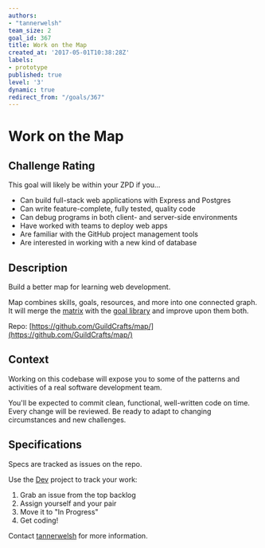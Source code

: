 ```yaml
---
authors:
- "tannerwelsh"
team_size: 2
goal_id: 367
title: Work on the Map
created_at: '2017-05-01T10:38:28Z'
labels:
- prototype
published: true
level: '3'
dynamic: true
redirect_from: "/goals/367"
---
```


# Work on the Map

## Challenge Rating

This goal will likely be within your ZPD if you...

- Can build full-stack web applications with Express and Postgres
- Can write feature-complete, fully tested, quality code
- Can debug programs in both client- and server-side environments
- Have worked with teams to deploy web apps
- Are familiar with the GitHub project management tools
- Are interested in working with a new kind of database

## Description

Build a better map for learning web development.

Map combines skills, goals, resources, and more into one connected graph. It will merge the [matrix](https://github.com/GuildCrafts/matrix) with the [goal library](https://github.com/GuildCrafts/web-development-js/) and improve upon them both.

Repo: [https://github.com/GuildCrafts/map/](https://github.com/GuildCrafts/map/)

## Context

Working on this codebase will expose you to some of the patterns and activities of a real software development team.

You'll be expected to commit clean, functional, well-written code on time. Every change will be reviewed. Be ready to adapt to changing circumstances and new challenges.

## Specifications

Specs are tracked as issues on the repo.

Use the [Dev](https://github.com/GuildCrafts/map/projects/1) project to track your work:

1. Grab an issue from the top backlog
1. Assign yourself and your pair
1. Move it to "In Progress"
1. Get coding!

Contact [tannerwelsh](http://github.com/tannerwelsh) for more information.
